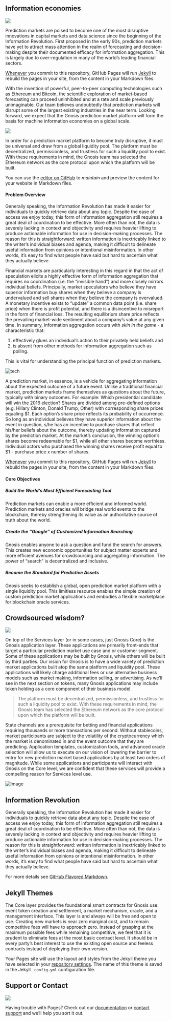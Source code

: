 ## Information economies

![](images/hand.jpg)

Prediction markets are poised to become one of the most disruptive innovations in capital markets
and data science since the beginning of the Information Revolution. First proposed in the early 90s,
prediction markets have yet to attract mass attention in the realm of forecasting and decision-making
despite their documented efficacy for information aggregation. This is largely due to over-regulation
in many of the world’s leading financial sectors.

[Whenever](mission.md) you commit to this repository, GitHub Pages will run [Jekyll](https://jekyllrb.com/) to rebuild the pages in your site, from the content in your Markdown files.

With the invention of powerful, peer-to-peer computing technologies such as Ethereum and Bitcoin, the scientific exploration of market-based forecasting can proceed uninhibited and at a rate and scale previously unimaginable. Our team believes undoubtedly that prediction markets will disrupt some of the largest existing industries in the near term. Looking forward, we expect that the Gnosis prediction market platform will form the basis for machine information economies on a global scale.

![](images/arch.jpg)

In order for a prediction market platform to become truly disruptive, it must be universal and
draw from a global liquidity pool. The platform must be decentralized, permissionless, and trustless
for such a liquidity pool to exist. With these requirements in mind, the Gnosis team has selected the
Ethereum network as the core protocol upon which the platform will be built.

You can use the [editor on GitHub](https://github.com/neura-pro/neura-pro.github.io/edit/master/index.md) to *maintain* and preview the content for your website in Markdown files.

#### Problem Overview

Generally speaking, the Information Revolution has made it easier for individuals to quickly retrieve
data about any topic. Despite the ease of access we enjoy today, this form of information aggregation
still requires a great deal of coordination to be effective. More often than not, the data is severely
lacking in context and objectivity and requires heavier lifting to produce actionable information
for use in decision-making processes. The reason for this is straightforward: written information
is inextricably linked to the writer’s individual biases and agenda, making it difficult to delineate
useful information from opinions or intentional misinformation. In other words, it’s easy to find
what people have said but hard to ascertain what they actually believe.

Financial markets are particularly interesting in this regard in that the act of speculation elicits a
highly effective form of information aggregation that requires no coordination (i.e. the “invisible
hand”) and more closely mirrors individual beliefs. Principally, market speculators who believe they have superior information buy shares when they believe a company is undervalued and sell shares
when they believe the company is overvalued. A monetary incentive exists to “update” a common
data point (i.e. share price) when there is profit potential, and there is a disincentive to misreport in
the form of financial loss. The resulting equilibrium share price reflects the prevailing market-wide
sentiment about a company’s value at any given time. In summary, information aggregation occurs
with *skin in the game* - a characteristic that:

1. effectively glues an individual’s action to their privately held beliefs and
2. is absent from other methods for information aggregation such as polling.

This is vital for understanding the principal function of prediction markets.

![tech](images/tech.jpg)

A prediction market, in essence, is a vehicle for aggregating information about the expected
outcome of a future event. Unlike a traditional financial market, prediction markets frame themselves
as questions about the future, typically with binary outcomes. For example: Which presidential
candidate will win the 2016 election? Shares are divided among pre-defined options (e.g. Hillary
Clinton, Donald Trump, Other) with corresponding share prices equaling $1. Each option’s share
price reflects its probability of occurrence. So long as an individual believes they have superior
information about the event in question, s/he has an incentive to purchase shares that reflect his/her
beliefs about the outcome, thereby updating information captured by the prediction market. At the
market’s conclusion, the winning option’s shares become redeemable for $1, while all other shares
become worthless. Individual actors who purchased the winning shares receive profit equal to $1 -
purchase price x number of shares.

[Whenever](mission.md) you commit to this repository, GitHub Pages will run [Jekyll](https://jekyllrb.com/) to rebuild the pages in your site, from the content in your Markdown files.

#### Core Objectives

##### Build the World’s Most Efficient Forecasting Tool

Prediction markets can enable a more efficient and informed world. Prediction markets and oracles
will bridge real world events to the blockchain, thereby strengthening its value as an authoritative
source of truth about the world.

##### Create the “Google” of Customized Information Searching

Gnosis enables anyone to ask a question and fund the search for answers. This creates new economic
opportunities for subject matter experts and more efficient avenues for crowdsourcing and aggregating
information. The power of “search” is decentralized and inclusive.

##### Become the Standard for Predictive Assets

Gnosis seeks to establish a global, open prediction market platform with a single liquidity pool.
This limitless resource enables the simple creation of custom prediction market applications and
embodies a flexible marketplace for blockchain oracle services.

## Crowdsourced wisdom?

![](images/cube.jpg)

On top of the Services layer (or in some cases, just Gnosis Core) is the Gnosis application layer.
These applications are primarily front-ends that target a particular prediction market use case and or
customer segment. Some of these applications may be built by Gnosis, while others will be built by
third parties. Our vision for Gnosis is to have a wide variety of prediction market applications built
atop the same platform and liquidity pool. These applications will likely charge additional fees or
use alternative business models such as market making, information selling, or advertising. As we’ll
see in the next section on tokens, many Gnosis applications may include token holding as a core
component of their business model.

> The platform must be decentralized, permissionless, and trustless for such a liquidity pool to exist. With these requirements in mind, the Gnosis team has selected the Ethereum network as the core protocol upon which the platform will be built.

State channels are a prerequisite for betting and financial applications requiring thousands or
more transactions per second. Without stablecoins, market participants are subject to the volatility
of the cryptocurrency which the market is denominated in and the event outcome that they are
predicting. Application templates, customization tools, and advanced oracle selection will allow us
to execute on our vision of lowering the barrier to entry for new prediction market based applications
by at least two orders of magnitude. While some applications and participants will interact with
Gnosis on the Core level, we are confident that these services will provide a compelling reason for
Services level use.

![Image](images/art.jpg)

## Information Revolution

Generally speaking, the Information Revolution has made it easier for individuals to quickly retrieve
data about any topic. Despite the ease of access we enjoy today, this form of information aggregation
still requires a great deal of coordination to be effective. More often than not, the data is severely
lacking in context and objectivity and requires heavier lifting to produce actionable information
for use in decision-making processes. The reason for this is straightforward: written information
is inextricably linked to the writer’s individual biases and agenda, making it difficult to delineate
useful information from opinions or intentional misinformation. In other words, it’s easy to find
what people have said but hard to ascertain what they actually believe.

For more details see [GitHub Flavored Markdown](https://guides.github.com/features/mastering-markdown/).

## Jekyll Themes

The Core layer provides the foundational smart contracts for Gnosis use: event token creation and
settlement, a market mechanism, oracle, and a management interface. This layer is and always will
be free and open to use. Creating new markets is near zero marginal cost, and to remain competitive
fees will have to approach zero. Instead of grasping at the maximum possible fees while remaining
competitive, we feel that it is prudent to eliminate fees at the most basic contract level. It should be in every party’s best interest to use the existing open source and feeless contracts instead of deploying
their own version.

Your Pages site will use the layout and styles from the Jekyll theme you have selected in your [repository settings](https://github.com/neura-pro/neura-pro.github.io/settings). The name of this theme is saved in the Jekyll `_config.yml` configuration file.

## Support or Contact

![](images/quest.jpg)

Having trouble with Pages? Check out our [documentation](https://help.github.com/categories/github-pages-basics/) or [contact support](https://github.com/contact) and we’ll help you sort it out.